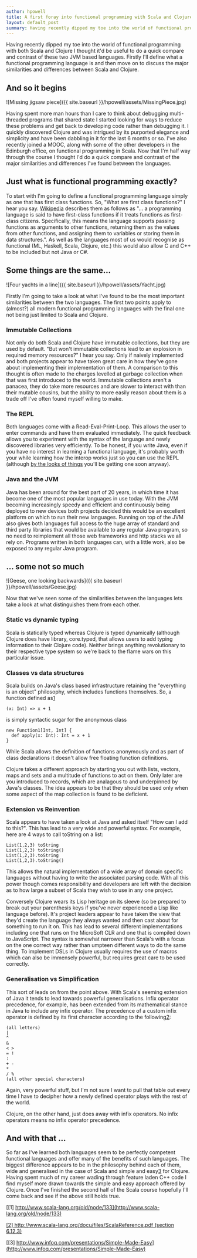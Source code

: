 ```yaml
---
author: hpowell
title: A first foray into functional programming with Scala and Clojure
layout: default_post
summary: Having recently dipped my toe into the world of functional programming with both Scala and Clojure I thought it'd be useful to do a quick compare and contrast of these two JVM based languages.
---
```


Having recently dipped my toe into the world of functional programming with both Scala and Clojure I thought it'd be useful to do a quick compare and contrast of these two JVM based languages.  Firstly I'll define what a functional programming language is and then move on to discuss the major similarities and differences between Scala and Clojure.

## And so it begins ##

![Missing jigsaw piece]({{ site.baseurl }}/hpowell/assets/MissingPiece.jpg)

Having spent more man hours than I care to think about debugging multi-threaded programs that shared state I started looking for ways to reduce these problems and get back to developing code rather than debugging it.  I quickly discovered Clojure and was intrigued by its purported elegance and simplicity and have been dabbling in it for the last 6 months or so.  I've also recently joined a MOOC, along with some of the other developers in the Edinburgh office, on functional programming in Scala.  Now that I'm half way through the course I thought I'd do a quick compare and contrast of the major similarities and differences I've found between the languages.

## Just what is functional programming exactly? ##
To start with I'm going to define a functional programming language simply as one that has first class functions.  So, "What are first class functions?" I hear you say.  [Wikipedia](http://en.wikipedia.org/wiki/First-class_function) describes them as follows as "... a programming language is said to have first-class functions if it treats functions as first-class citizens. Specifically, this means the language supports passing functions as arguments to other functions, returning them as the values from other functions, and assigning them to variables or storing them in data structures.".  As well as the languages most of us would recognise as functional (ML, Haskell, Scala, Clojure, etc.) this would also allow C and C++ to be included but not Java or C#.

## Some things are the same... ##

![Four yachts in a line]({{ site.baseurl }}/hpowell/assets/Yacht.jpg)

Firstly I'm going to take a look at what I've found to be the most important similarities between the two languages.  The first two points apply to (almost?) all modern functional programming languages with the final one not being just limited to Scala and Clojure.

### Immutable Collections ###
Not only do both Scala and Clojure have immutable collections, but they are used by default.  "But won't immutable collections lead to an explosion in required memory resources?" I hear you say.  Only if naively implemented and both projects appear to have taken great care in how they've gone about implementing their implementation of them.  A comparison to this thought is often made to the charges levelled at garbage collection when that was first introduced to the world.  Immutable collections aren't a panacea, they do take more resources and are slower to interact with than their mutable cousins, but the ability to more easily reason about them is a trade off I've often found myself willing to make. 

### The REPL ###
Both languages come with a Read-Eval-Print-Loop.  This allows the user to enter commands and have them evaluated immediately.  The quick feedback allows you to experiment with the syntax of the language and newly discovered libraries very efficiently.  To be honest, if you write Java, even if you have no interest in learning a functional language, it's probably worth your while learning how the interop works just so you can use the REPL (although [by the looks of things](http://www.javaworld.com/article/2601433/java-language/programmers-could-get-repl-in-official-java.html) you'll be getting one soon anyway).

### Java and the JVM ###
Java has been around for the best part of 20 years, in which time it has become one of the most popular languages in use today.  With the JVM becoming increasingly speedy and efficient and continuously being deployed to new devices both projects decided this would be an excellent platform on which to run their new languages.  Running on top of the JVM also gives both languages full access to the huge array of standard and third party libraries that would be available to any regular Java program, so no need to reimplement all those web frameworks and http stacks we all rely on.  Programs written in both languages can, with a little work, also be exposed to any regular Java program.

## ... some not so much ##

![Geese, one looking backwards]({{ site.baseurl }}/hpowell/assets/Geese.jpg)

Now that we've seen some of the similarities between the languages lets take a look at what distinguishes them from each other.

### Static vs dynamic typing ###
Scala is statically typed whereas Clojure is typed dynamically (although Clojure does have library, core.typed, that allows users to add typing information to their Clojure code).  Neither brings anything revolutionary to their respective type system so we're back to the flame wars on this particular issue.

### Classes vs data structures ###
Scala builds on Java's class based infrastructure retaining the "everything is an object" philosophy, which includes functions themselves.  So, a function defined as[1](http://www.scala-lang.org/old/node/133)

    (x: Int) => x + 1

is simply syntactic sugar for the anonymous class

    new Function1[Int, Int] {
      def apply(x: Int): Int = x + 1
    }

While Scala allows the definition of functions anonymously and as part of class declarations it doesn't allow free floating function definitions.

Clojure takes a different approach by starting you out with lists, vectors, maps and sets and a multitude of functions to act on them.  Only later are you introduced to records, which are analagous to and underpinned by Java's classes.  The idea appears to be that they should be used only when some aspect of the map collection is found to be deficient.

### Extension vs Reinvention ###
Scala appears to have taken a look at Java and asked itself "How can I add to this?".  This has lead to a very wide and powerful syntax.  For example, here are 4 ways to call toString on a list:

    List(1,2,3) toString
    List(1,2,3) toString()
    List(1,2,3).toString
    List(1,2,3).toString()

This allows the natural implementation of a wide array of domain specific languages without having to write the associated parsing code.  With all this power though comes responsibility and developers are left with the decision as to how large a subset of Scala they wish to use in any one project.

Conversely Clojure wears its Lisp heritage on its sleeve (so be prepared to break out your parenthesis keys if you've never experienced a Lisp like language before).  It's project leaders appear to have taken the view that they'd create the language they always wanted and then cast about for something to run it on.  This has lead to several different implementations including one that runs on the MicroSoft CLR and one that is compiled down to JavaScript.  The syntax is somewhat narrower than Scala's with a focus on the one correct way rather than umpteen different ways to do the same thing.  To implement DSLs in Clojure usually requires the use of macros which can also be immensely powerful, but requires great care to be used correctly.

### Generalisation vs Simplification ###
This sort of leads on from the point above.  With Scala's seeming extension of Java it tends to lead towards powerful generalisations.  Infix operator precedence, for example, has been extended from its mathematical stance in Java to include any infix operator.  The precedence of a custom infix operator is defined by its first character according to the following[2](http://www.scala-lang.org/docu/files/ScalaReference.pdf):

    (all letters)
    |
    ^
    &
    < >
    = !
    :
    + -
    *
    / %
    (all other special characters)

Again, very powerful stuff, but I'm not sure I want to pull that table out every time I have to decipher how a newly defined operator plays with the rest of the world.

Clojure, on the other hand, just does away with infix operators.  No infix operators means no infix operator precedence.

## And with that ... ##
So far as I've learned both languages seem to be perfectly competent functional languages and offer many of the benefits of such languages.  The biggest difference appears to be in the philosophy behind each of them, wide and generalised in the case of Scala and simple and easy[3](http://www.infoq.com/presentations/Simple-Made-Easy) for Clojure.  Having spent much of my career wading through feature laden C++ code I find myself more drawn towards the simple and easy approach offered by Clojure.  Once I've finished the second half of the Scala course hopefully I'll come back and see if the above still holds true.

[\[1\] http://www.scala-lang.org/old/node/133](http://www.scala-lang.org/old/node/133)

[\[2\] http://www.scala-lang.org/docu/files/ScalaReference.pdf (section 6.12.3)](http://www.scala-lang.org/docu/files/ScalaReference.pdf)

[\[3\] http://www.infoq.com/presentations/Simple-Made-Easy](http://www.infoq.com/presentations/Simple-Made-Easy)
